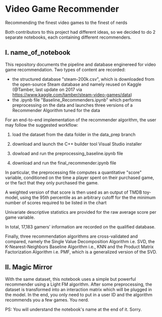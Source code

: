 # Video Game Recommender
Recommending the finest video games to the finest of nerds

Both contributors to this project had different ideas, so we decided to do 2 separate notebooks, each containing different recommenders.

## I. name_of_notebook

This repository documents the pipeline and database enginereed for video game recommendation. Two types of content are recorded: 
- the structured database "steam-200k.csv", which is downloaded from the open-source Steam database and namely reused on Kaggle (@Tamber, last update on 2017 via https://www.kaggle.com/tamber/steam-video-games/data)
- the .ipynb file "Baseline_Recommenders.ipynb" which performs preprocessing on the data and launches three versions of a Recommender Algorithm tuned for the data

For an end-to-end implementation of the recommender algorithm, the user may follow the suggested workflow: 
1) load the dataset from the data folder in the data_prep branch

2) download and launch the C++ builder tool Visual Studio installer

3) dowload and run the preprocessing_baseline.ipynb file

4) download and run the final_recommender.ipynb file 

In particular, the preprocessing file computes a quantitative "score" variable,
conditioned on the time a player spent on their purchased game, or the fact that they
only purchased the game.

A weighted version of that score is then used as an output of TMDB toy-model, using
the 95th percentile as an arbitrary cutoff for the the minimum number of scores required to be listed in the chart

Univariate descriptive statistics are provided for the raw average score per game variable.

In total, 17,183 gamers' information are recorded on the qualified database.

Finally, three recommendation algorithms are cross-validated and compared, namely
the Single Value Decomposition Algorithm i.e. SVD, the K-Nearest-Neighbors Baseline Algorithm i.e., KNN and 
the Product Matrix Factorization Algorithm i.e. PMF, which is a generalized version of the SVD.

## II. Magic Mirror

With the same dataset, this notebook uses a simple but powerful recommender using a Light FM algorithm. 
After some preprocessing, the dataset is transformed into an interaction matrix which will be plugged in the model.
In the end, you only need to put in a user ID and the algorithm recommends you a few games. You nerd.

PS: You will understand the notebook's name at the end of it. Sorry.
